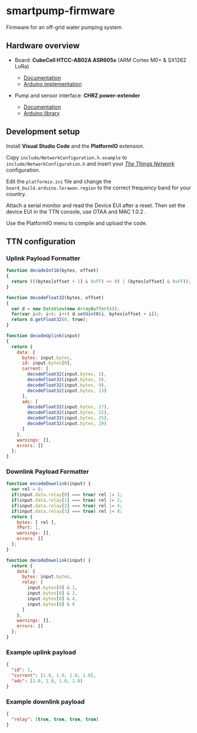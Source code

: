 # smartpump-firmware

Firmware for an off-grid water pumping system

## Hardware overview

 - Board: **CubeCell HTCC-AB02A ASR605x** (ARM Cortex M0+ & SX1262 LoRa)
   - [Documentation](https://heltec.org/project/htcc-ab02a/)
   - [Arduino implementation](https://github.com/HelTecAutomation/CubeCell-Arduino)

 - Pump and sensor interface: **CHRZ power-extender**
   - [Documentation](https://github.com/StarGate01/power-extender)
   - [Arduino library](https://registry.platformio.org/libraries/stargate01/power-extender)

## Development setup

Install **Visual Studio Code** and the **PlatformIO** extension.

Copy `include/NetworkConfiguration.h.example` to `include/NetworkConfiguration.h` and insert your [*The Things Network*](https://www.thethingsnetwork.org) configuration. 

Edit the `platformio.ini` file and change the `board_build.arduino.lorawan.region` to the correct frequency band for your country.

Attach a serial monitor and read the Device EUI after a reset. Then set the device EUI in the TTN console, use OTAA and MAC 1.0.2 .

Use the PlatformIO menu to compile and upload the code.

## TTN configuration

### Uplink Payload Formatter

```javascript
function decodeInt16(bytes, offset)
{
  return (((bytes[offset + 1] & 0xFF) << 8) | (bytes[offset] & 0xFF));
}

function decodeFloat32(bytes, offset)
{
  var d = new DataView(new ArrayBuffer(4));
  for(var i=0; i<4; i++) d.setUint8(i, bytes[offset + i]);
  return d.getFloat32(0, true);
}

function decodeUplink(input) 
{
  return {
    data: {
      bytes: input.bytes,
      id: input.bytes[0],
      current: [
        decodeFloat32(input.bytes, 1),
        decodeFloat32(input.bytes, 5),
        decodeFloat32(input.bytes, 9),
        decodeFloat32(input.bytes, 13)
      ],
      adc: [
        decodeFloat32(input.bytes, 17),
        decodeFloat32(input.bytes, 21),
        decodeFloat32(input.bytes, 25),
        decodeFloat32(input.bytes, 29)
      ]
    },
    warnings: [],
    errors: []
  };
}
```

### Downlink Payload Formatter

```javascript
function encodeDownlink(input) {
  var rel = 0;
  if(input.data.relay[0] === true) rel |= 1;
  if(input.data.relay[1] === true) rel |= 2;
  if(input.data.relay[2] === true) rel |= 4;
  if(input.data.relay[3] === true) rel |= 8;
  return {
    bytes: [ rel ],
    fPort: 1,
    warnings: [],
    errors: []
  };
}

function decodeDownlink(input) {
  return {
    data: {
      bytes: input.bytes,
      relay: [
        input.bytes[0] & 1, 
        input.bytes[0] & 2,
        input.bytes[0] & 4,
        input.bytes[0] & 8
      ]
    },
    warnings: [],
    errors: []
  };
}
```

### Example uplink payload

```json
{
  "id": 1,
  "current": [1.0, 1.0, 1.0, 1.0],
  "adc": [1.0, 1.0, 1.0, 1.0]
}
```

### Example downlink payload

```json
{
  "relay": [true, true, true, true]
}
```